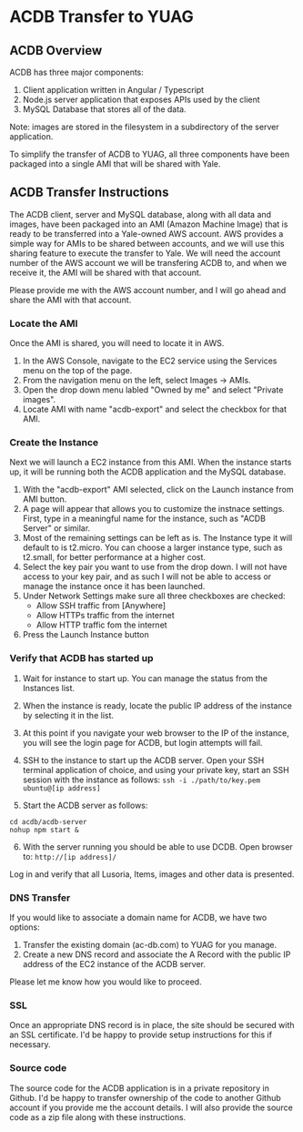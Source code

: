 
# ACDB Transfer to YUAG

## ACDB Overview 
ACDB has three major components:
1. Client application written in Angular / Typescript
2. Node.js server application that exposes APIs used by the client
3. MySQL Database that stores all of the data.  

Note: images are stored in the filesystem in a subdirectory of the server application.  

To simplify the transfer of ACDB to YUAG, all three components have been packaged into a single AMI that will be shared with Yale.  


## ACDB Transfer Instructions 

The ACDB client, server and MySQL database, along with all data and images, have been packaged into an AMI (Amazon Machine Image) that is ready to be transferred into a Yale-owned AWS account.  AWS provides a simple way for AMIs to be shared between accounts, and we will use this sharing feature to execute the transfer to Yale.  We will need the account number of the AWS account we will be transfering ACDB to, and when we receive it, the AMI will be shared with that account.  

Please provide me with the AWS account number, and I will go ahead and share the AMI with that account.  

### Locate the AMI 
Once the AMI is shared, you will need to locate it in AWS.  
1. In the AWS Console, navigate to the EC2 service using the Services menu on the top of the page.
2. From the navigation menu on the left, select Images -> AMIs. 
3. Open the drop down menu labled "Owned by me" and select "Private images". 
4. Locate AMI with name "acdb-export" and select the checkbox for that AMI.  

### Create the Instance 
Next we will launch a EC2 instance from this AMI.  When the instance starts up, it will be running both the ACDB application and the MySQL database.  

1. With the "acdb-export" AMI selected, click on the Launch instance from AMI button.  
2. A page will appear that allows you to customize the instnace settings.  First, type in a meaningful name for the instance, such as "ACDB Server" or similar.  
3. Most of the remaining settings can be left as is.  The Instance type it will default to is t2.micro.  You can choose a larger instance type, such as t2.small, for better performance at a higher cost.  
4. Select the key pair you want to use from the drop down.  I will not have access to your key pair, and as such I will not be able to access or manage the instance once it has been launched.  
5. Under Network Settings make sure all three checkboxes are checked: 
    * Allow SSH traffic from [Anywhere]
    * Allow HTTPs traffic from the internet
    * Allow HTTP traffic fom the internet
6. Press the Launch Instance button


### Verify that ACDB has started up 

1. Wait for instance to start up.  You can manage the status from the Instances list.  
2. When the instance is ready, locate the public IP address of the instance by selecting it in the list.  
3. At this point if you navigate your web browser to the IP of the instance, you will see the login page for ACDB, but login attempts will fail.  
4. SSH to the instance to start up the ACDB server.  Open your SSH terminal application of choice, and using your private key, start an SSH session with the instance as follows: `ssh -i ./path/to/key.pem ubuntu@[ip address]`

5. Start the ACDB server as follows:  

```
cd acdb/acdb-server
nohup npm start &
```

6. With the server running you should be able to use DCDB.  Open browser to: `http://[ip address]/`

Log in and verify that all Lusoria, Items, images and other data is presented.  

### DNS Transfer 
If you would like to associate a domain name for ACDB, we have two options:
1. Transfer the existing domain (ac-db.com) to YUAG for you manage.  
2. Create a new DNS record and associate the A Record with the public IP address of the EC2 instance of the ACDB server.  

Please let me know how you would like to proceed.  

### SSL 
Once an appropriate DNS record is in place, the site should be secured with an SSL certificate.  I'd be happy to provide setup instructions for this if necessary.  

### Source code 
The source code for the ACDB application is in a private repository in Github.  I'd be happy to transfer ownership of the code to another Github account if you provide me the account details.  I will also provide the source code as a zip file along with these instructions.  

